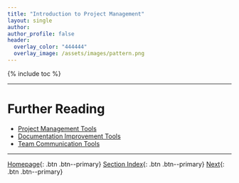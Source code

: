 ```yaml
---
title: "Introduction to Project Management"
layout: single
author:
author_profile: false
header:
  overlay_color: "444444"
  overlay_image: /assets/images/pattern.png
---
```


{% include toc %}









___
# Further Reading
* [Project Management Tools](02-project-mamangement-tools)
* [Documentation Improvement Tools](03-documentation-improvement-tools)
* [Team Communication Tools](04-team-communication-tools)

___

[Homepage](../index.md){: .btn  .btn--primary}
[Section Index](00-ProjectManagement-LandingPage){: .btn  .btn--primary}
[Next](02-project-mamangement-tools){: .btn  .btn--primary}
